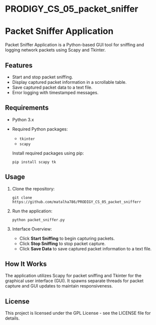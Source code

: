 # PRODIGY_CS_05_packet_sniffer

# Packet Sniffer Application

Packet Sniffer Application is a Python-based GUI tool for sniffing and logging network packets using Scapy and Tkinter.

## Features

- Start and stop packet sniffing.
- Display captured packet information in a scrollable table.
- Save captured packet data to a text file.
- Error logging with timestamped messages.

## Requirements

- Python 3.x
- Required Python packages:
  - `tkinter`
  - `scapy`
  
  Install required packages using pip:

  ```
  pip install scapy tk
  ```

## Usage

1. Clone the repository:

   ```
   git clone https://github.com/matalha786/PRODIGY_CS_05_packet_snifferr
   ```

2. Run the application:

   ```
   python packet_sniffer.py
   ```

3. Interface Overview:
   - Click **Start Sniffing** to begin capturing packets.
   - Click **Stop Sniffing** to stop packet capture.
   - Click **Save Data** to save captured packet information to a text file.

## How It Works

The application utilizes Scapy for packet sniffing and Tkinter for the graphical user interface (GUI). It spawns separate threads for packet capture and GUI updates to maintain responsiveness.



## License

This project is licensed under the GPL License - see the LICENSE file for details.
